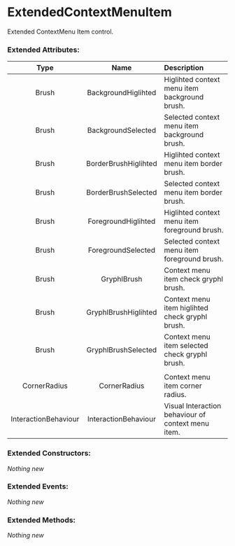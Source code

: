 # ExtendedContextMenuItem

Extended ContextMenu Item control.

### Extended Attributes:

| Type   | Name                 | Description |
|:------:|:--------------------:|:------------|
| Brush  | BackgroundHiglihted  | Higlihted context menu item background brush. |
| Brush  | BackgroundSelected   | Selected context menu item background brush. |
| Brush  | BorderBrushHiglihted | Higlihted context menu item border brush. |
| Brush  | BorderBrushSelected  | Selected context menu item border brush. |
| Brush  | ForegroundHiglihted  | Higlihted context menu item foreground brush. |
| Brush  | ForegroundSelected   | Selected context menu item foreground brush. |
| Brush  | GryphlBrush          | Context menu item check gryphl brush. |
| Brush  | GryphlBrushHiglihted | Context menu item higlihted check gryphl brush. |
| Brush  | GryphlBrushSelected  | Context menu item selected check gryphl brush. |
|||
| CornerRadius | CornerRadius   | Context menu item corner radius. |
| InteractionBehaviour | InteractionBehaviour | Visual Interaction behaviour of context menu item. | 

### Extended Constructors: 

*Nothing new*

### Extended Events: 

*Nothing new*

### Extended Methods: 

*Nothing new*
